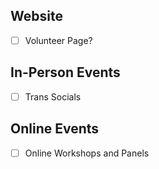 ## Website
- [ ] Volunteer Page?

## In-Person Events
- [ ] Trans Socials

## Online Events
- [ ] Online Workshops and Panels